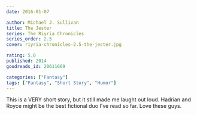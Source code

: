 ```yaml
---
date: 2016-01-07

author: Michael J. Sullivan
title: The Jester
series: The Riyria Chronicles
series_order: 2.5
cover: riyria-chronicles-2.5-the-jester.jpg

rating: 5.0
published: 2014
goodreads_id: 20611669

categories: ["Fantasy"]
tags: ["Fantasy", "Short Story", "Humor"]
---
```


This is a VERY short story, but it still made me laught out loud. Hadrian and Royce might be the best fictional duo I've read so far. Love these guys.
